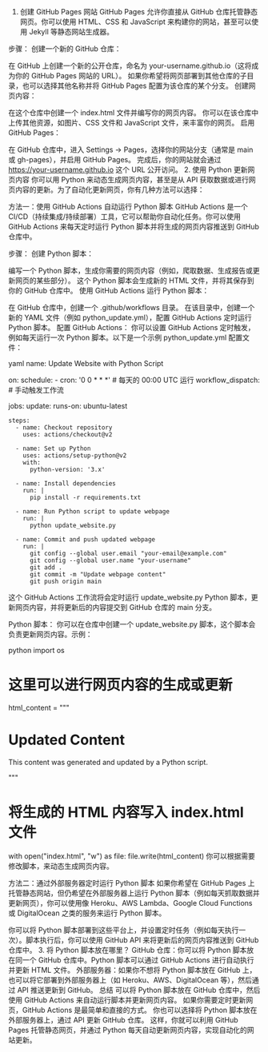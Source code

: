 1. 创建 GitHub Pages 网站
GitHub Pages 允许你直接从 GitHub 仓库托管静态网页。你可以使用 HTML、CSS 和 JavaScript 来构建你的网站，甚至可以使用 Jekyll 等静态网站生成器。

步骤：
创建一个新的 GitHub 仓库：

在 GitHub 上创建一个新的公开仓库，命名为 your-username.github.io（这将成为你的 GitHub Pages 网站的 URL）。
如果你希望将网页部署到其他仓库的子目录，也可以选择其他名称并将 GitHub Pages 配置为该仓库的某个分支。
创建网页内容：

在这个仓库中创建一个 index.html 文件并编写你的网页内容。
你可以在该仓库中上传其他资源，如图片、CSS 文件和 JavaScript 文件，来丰富你的网页。
启用 GitHub Pages：

在 GitHub 仓库中，进入 Settings -> Pages，选择你的网站分支（通常是 main 或 gh-pages），并启用 GitHub Pages。
完成后，你的网站就会通过 https://your-username.github.io 这个 URL 公开访问。
2. 使用 Python 更新网页内容
你可以用 Python 来动态生成网页内容，甚至是从 API 获取数据或进行网页内容的更新。为了自动化更新网页，你有几种方法可以选择：

方法一：使用 GitHub Actions 自动运行 Python 脚本
GitHub Actions 是一个 CI/CD（持续集成/持续部署）工具，它可以帮助你自动化任务。你可以使用 GitHub Actions 来每天定时运行 Python 脚本并将生成的网页内容推送到 GitHub 仓库中。

步骤：
创建 Python 脚本：

编写一个 Python 脚本，生成你需要的网页内容（例如，爬取数据、生成报告或更新网页的某些部分）。
这个 Python 脚本会生成新的 HTML 文件，并将其保存到你的 GitHub 仓库中。
使用 GitHub Actions 运行 Python 脚本：

在 GitHub 仓库中，创建一个 .github/workflows 目录。
在该目录中，创建一个新的 YAML 文件（例如 python_update.yml），配置 GitHub Actions 定时运行 Python 脚本。
配置 GitHub Actions：
你可以设置 GitHub Actions 定时触发，例如每天运行一次 Python 脚本。以下是一个示例 python_update.yml 配置文件：

yaml
name: Update Website with Python Script

on:
  schedule:
    - cron: '0 0 * * *'  # 每天的 00:00 UTC 运行
  workflow_dispatch:  # 手动触发工作流

jobs:
  update:
    runs-on: ubuntu-latest

    steps:
      - name: Checkout repository
        uses: actions/checkout@v2

      - name: Set up Python
        uses: actions/setup-python@v2
        with:
          python-version: '3.x'

      - name: Install dependencies
        run: |
          pip install -r requirements.txt

      - name: Run Python script to update webpage
        run: |
          python update_website.py

      - name: Commit and push updated webpage
        run: |
          git config --global user.email "your-email@example.com"
          git config --global user.name "your-username"
          git add .
          git commit -m "Update webpage content"
          git push origin main
这个 GitHub Actions 工作流将会定时运行 update_website.py Python 脚本，更新网页内容，并将更新后的内容提交到 GitHub 仓库的 main 分支。

Python 脚本：
你可以在仓库中创建一个 update_website.py 脚本，这个脚本会负责更新网页内容。示例：

python
import os

# 这里可以进行网页内容的生成或更新
html_content = """
<html>
<head><title>Updated Page</title></head>
<body>
    <h1>Updated Content</h1>
    <p>This content was generated and updated by a Python script.</p>
</body>
</html>
"""

# 将生成的 HTML 内容写入 index.html 文件
with open("index.html", "w") as file:
    file.write(html_content)
你可以根据需要修改脚本，来动态生成网页内容。

方法二：通过外部服务器定时运行 Python 脚本
如果你希望在 GitHub Pages 上托管静态网站，但仍希望在外部服务器上运行 Python 脚本（例如每天抓取数据并更新网页），你可以使用像 Heroku、AWS Lambda、Google Cloud Functions 或 DigitalOcean 之类的服务来运行 Python 脚本。

你可以将 Python 脚本部署到这些平台上，并设置定时任务（例如每天执行一次）。脚本执行后，你可以使用 GitHub API 来将更新后的网页内容推送到 GitHub 仓库中。
3. 将 Python 脚本放在哪里？
GitHub 仓库：你可以将 Python 脚本放在同一个 GitHub 仓库中。Python 脚本可以通过 GitHub Actions 进行自动执行并更新 HTML 文件。
外部服务器：如果你不想将 Python 脚本放在 GitHub 上，也可以将它部署到外部服务器上（如 Heroku、AWS、DigitalOcean 等），然后通过 API 推送更新到 GitHub。
总结
可以将 Python 脚本放在 GitHub 仓库中，然后使用 GitHub Actions 来自动运行脚本并更新网页内容。
如果你需要定时更新网页，GitHub Actions 是最简单和直接的方式。
你也可以选择将 Python 脚本放在外部服务器上，通过 API 更新 GitHub 仓库。
这样，你就可以利用 GitHub Pages 托管静态网页，并通过 Python 每天自动更新网页内容，实现自动化的网站更新。
